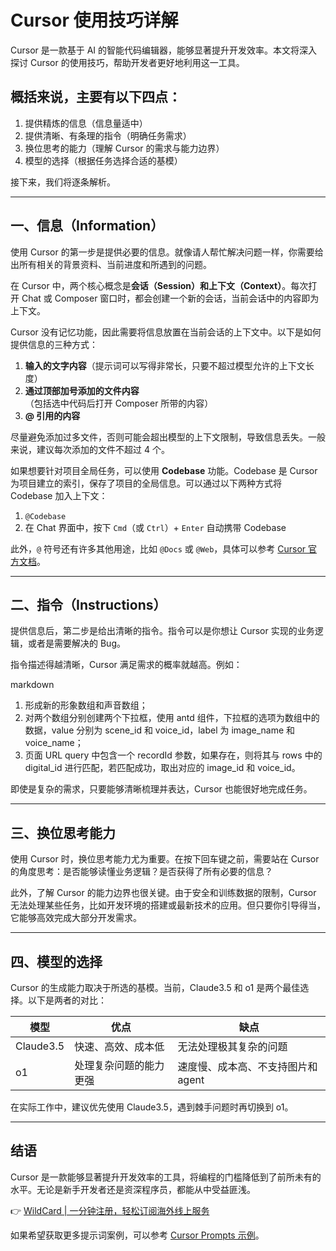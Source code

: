 # Cursor 使用技巧详解

Cursor 是一款基于 AI 的智能代码编辑器，能够显著提升开发效率。本文将深入探讨 Cursor 的使用技巧，帮助开发者更好地利用这一工具。

## 概括来说，主要有以下四点：

1. 提供精炼的信息（信息量适中）
2. 提供清晰、有条理的指令（明确任务需求）
3. 换位思考的能力（理解 Cursor 的需求与能力边界）
4. 模型的选择（根据任务选择合适的基模）

接下来，我们将逐条解析。

---

## 一、信息（Information）

使用 Cursor 的第一步是提供必要的信息。就像请人帮忙解决问题一样，你需要给出所有相关的背景资料、当前进度和所遇到的问题。

在 Cursor 中，两个核心概念是**会话（Session）**和**上下文（Context）**。每次打开 Chat 或 Composer 窗口时，都会创建一个新的会话，当前会话中的内容即为上下文。 

Cursor 没有记忆功能，因此需要将信息放置在当前会话的上下文中。以下是如何提供信息的三种方式：

1. **输入的文字内容**（提示词可以写得非常长，只要不超过模型允许的上下文长度）
2. **通过顶部加号添加的文件内容**（包括选中代码后打开 Composer 所带的内容）
3. **@ 引用的内容**

尽量避免添加过多文件，否则可能会超出模型的上下文限制，导致信息丢失。一般来说，建议每次添加的文件不超过 4 个。

如果想要针对项目全局任务，可以使用 **Codebase** 功能。Codebase 是 Cursor 为项目建立的索引，保存了项目的全局信息。可以通过以下两种方式将 Codebase 加入上下文：

1. `@Codebase`
2. 在 Chat 界面中，按下 `Cmd`（或 `Ctrl`）+ `Enter` 自动携带 Codebase

此外，`@` 符号还有许多其他用途，比如 `@Docs` 或 `@Web`，具体可以参考 [Cursor 官方文档](https://docs.cursor.com/context/@-symbols/basic)。

---

## 二、指令（Instructions）

提供信息后，第二步是给出清晰的指令。指令可以是你想让 Cursor 实现的业务逻辑，或者是需要解决的 Bug。

指令描述得越清晰，Cursor 满足需求的概率就越高。例如：

markdown
1. 形成新的形象数组和声音数组；
2. 对两个数组分别创建两个下拉框，使用 antd 组件，下拉框的选项为数组中的数据，value 分别为 scene_id 和 voice_id，label 为 image_name 和 voice_name；
3. 页面 URL query 中包含一个 recordId 参数，如果存在，则将其与 rows 中的 digital_id 进行匹配，若匹配成功，取出对应的 image_id 和 voice_id。


即使是复杂的需求，只要能够清晰梳理并表达，Cursor 也能很好地完成任务。

---

## 三、换位思考能力

使用 Cursor 时，换位思考能力尤为重要。在按下回车键之前，需要站在 Cursor 的角度思考：是否能够读懂业务逻辑？是否获得了所有必要的信息？

此外，了解 Cursor 的能力边界也很关键。由于安全和训练数据的限制，Cursor 无法处理某些任务，比如开发环境的搭建或最新技术的应用。但只要你引导得当，它能够高效完成大部分开发需求。

---

## 四、模型的选择

Cursor 的生成能力取决于所选的基模。当前，Claude3.5 和 o1 是两个最佳选择。以下是两者的对比：

| **模型**      | **优点**                          | **缺点**                          |
|---------------|-----------------------------------|-----------------------------------|
| Claude3.5     | 快速、高效、成本低                | 无法处理极其复杂的问题            |
| o1            | 处理复杂问题的能力更强            | 速度慢、成本高、不支持图片和 agent |

在实际工作中，建议优先使用 Claude3.5，遇到棘手问题时再切换到 o1。

---

## 结语

Cursor 是一款能够显著提升开发效率的工具，将编程的门槛降低到了前所未有的水平。无论是新手开发者还是资深程序员，都能从中受益匪浅。

👉 [WildCard | 一分钟注册，轻松订阅海外线上服务](https://bbtdd.com/WildCard)

如果希望获取更多提示词案例，可以参考 [Cursor Prompts 示例](https://raw.githubusercontent.com/waitkafuka/cursor-prompts/refs/heads/main/prompt.txt)。